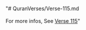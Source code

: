 "# QuranVerses/Verse-115.md <br> <br>For more infos, See [Verse 115](https://www.quranbookk.com/quran/search?q=115)"